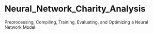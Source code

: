 # Neural_Network_Charity_Analysis
Preprocessing, Compiling, Training, Evaluating, and Optimizing a Neural Network Model
